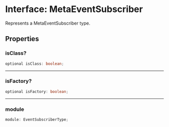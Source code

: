 # Interface: MetaEventSubscriber

Represents a MetaEventSubscriber type.

## Properties

### isClass?

```ts
optional isClass: boolean;
```

***

### isFactory?

```ts
optional isFactory: boolean;
```

***

### module

```ts
module: EventSubscriberType;
```
